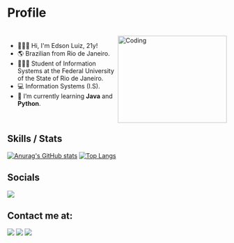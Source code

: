 <h1>Profile</h1>

<br><img align="right" alt="Coding" width="250" height="200" src="[https://www.tramaweb.com.br/wp-content/uploads/2019/10/f6719fd6-tenor.gif](https://images.app.goo.gl/tFXnfMzabqSbZpgKA)">


- 🙋🏾‍♂️ Hi, I'm Edson Luiz, 21y!
- 🌎 Brazilian from Rio de Janeiro.
- 👩🏾‍💻 Student of Information Systems at the Federal University of the State of Rio de Janeiro.
- 💻 Information Systems (I.S).
- 🌱 I’m currently learning **Java** and **Python**.

<br>
<h2>Skills / Stats</h2>

[![Anurag's GitHub stats](https://github-readme-stats.vercel.app/api?username=edsonluizz&count_private=true&show_icons=true&theme=darcula&hide=contribs)](https://github.com/anuraghazra/github-readme-stats) 
[![Top Langs](https://github-readme-stats.vercel.app/api/top-langs/?username=edsonluizz&layout=compact&theme=darcula)](https://github.com/anuraghazra/github-readme-stats)
<div>

<h2>Socials</h2>
  <a href="https://instagram.com/luiiz.ed_" target="_blank"><img src="https://img.shields.io/badge/-Instagram-%23E4405F?style=for-the-badge&logo=instagram&logoColor=white" target="_blank"></a>
  
<h2>Contact me at:</h2>

  <a href = "mailto:jedso885@gmail.com"><img src="https://img.shields.io/badge/-Gmail-%23333?style=for-the-badge&logo=gmail&logoColor=white" target="_blank"></a>
  <a href="https://www.linkedin.com/in/edson-luiz-1102a01b1/" target="_blank"><img src="https://img.shields.io/badge/-LinkedIn-%230077B5?style=for-the-badge&logo=linkedin&logoColor=white" target="_blank"></a>
  <a href="https://discord.com/users/entediado" target="_blank"><img src="https://img.shields.io/badge/Discord-5865F2?style=for-the-badge&logo=discord&logoColor=white"></a>
</div>


